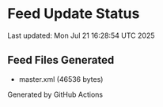 # Feed Update Status
Last updated: Mon Jul 21 16:28:54 UTC 2025

## Feed Files Generated
- master.xml (46536 bytes)

Generated by GitHub Actions
